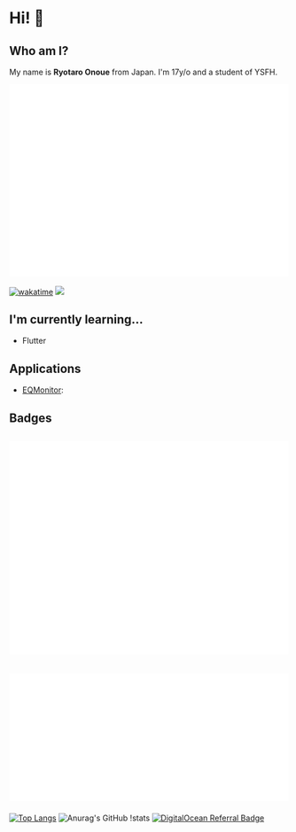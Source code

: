 # Hi! 👋

## Who am I?

My name is **Ryotaro Onoue** from Japan.
I'm 17y/o and a student of YSFH.

![](/metrics.plugin.isocalendar.fullyear.svg)

[![wakatime](https://wakatime.com/badge/user/b8084777-78d2-4ec7-9e14-90658b0973ae.svg)](https://wakatime.com/@b8084777-78d2-4ec7-9e14-90658b0973ae)
![](https://visitor-badge.glitch.me/badge?page_id=YumNumm.yumnumm)

## I'm currently learning...

<!--- 🔭 I’m currently working on ...
- 🌱 I’m currently learning ...-->

- Flutter
<!---  - Node.js(TypeScript)
- Rust -->
<!--- 👯 I’m looking to collaborate on ...
- 🤔 I’m looking for help with ...
- 💬 Ask me about ...
- 📫 How to reach me: ...
- 😄 Pronouns: ...
- ⚡ Fun fact: ...-->

## Applications

- [EQMonitor](https://github.com/EQMonitor/EQMonitor):

## Badges

![Metrics](/github-metrics.svg)
--
[![](/metrics.plugin.wakatime.svg)](https://wakatime.com/@YumNumm)
--

[![Top
Langs](https://github-readme-stats.vercel.app/api/top-langs/?username=YumNumm&count_private=true)](https://github.com/YumNumm/github-readme-stats)
![Anurag's GitHub
!stats](https://github-readme-stats.vercel.app/api?username=yumnumm&count_private=true&show_icons=true)
[![DigitalOcean Referral Badge](https://web-platforms.sfo2.cdn.digitaloceanspaces.com/WWW/Badge%201.svg)](https://www.digitalocean.com/?refcode=642cebc69a3e&utm_campaign=Referral_Invite&utm_medium=Referral_Program&utm_source=badge)

